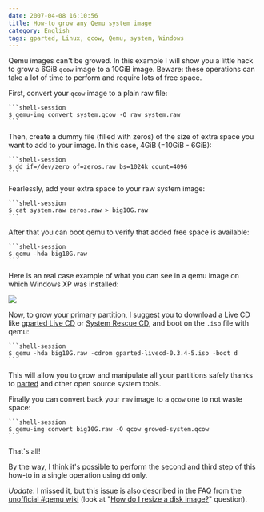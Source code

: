 ```yaml
---
date: 2007-04-08 16:10:56
title: How-to grow any Qemu system image
category: English
tags: gparted, Linux, qcow, Qemu, system, Windows
---
```


Qemu images can't be growed. In this example I will show you a little hack to grow a 6GiB `qcow` image to a 10GiB image. Beware: these operations can take a lot of time to perform and require lots of free space.

First, convert your `qcow` image to a plain raw file:

    ```shell-session
    $ qemu-img convert system.qcow -O raw system.raw
    ```

Then, create a dummy file (filled with zeros) of the size of extra space you want to add to your image. In this case, 4GiB (=10GiB - 6GiB):

    ```shell-session
    $ dd if=/dev/zero of=zeros.raw bs=1024k count=4096
    ```

Fearlessly, add your extra space to your raw system image:

    ```shell-session
    $ cat system.raw zeros.raw > big10G.raw
    ```

After that you can boot qemu to verify that added free space is available:

    ```shell-session
    $ qemu -hda big10G.raw
    ```

Here is an real case example of what you can see in a qemu image on which Windows XP was installed:

![](/uploads/2007/growed-image1.png)

Now, to grow your primary partition, I suggest you to download a Live CD like [gparted Live CD](https://gparted.sourceforge.net/livecd.php) or [System Rescue CD](https://www.sysresccd.org), and boot on the `.iso` file with qemu:

    ```shell-session
    $ qemu -hda big10G.raw -cdrom gparted-livecd-0.3.4-5.iso -boot d
    ```

This will allow you to grow and manipulate all your partitions safely thanks to [parted](https://www.gnu.org/software/parted/index.shtml) and other open source system tools.

Finally you can convert back your `raw` image to a `qcow` one to not waste space:

    ```shell-session
    $ qemu-img convert big10G.raw -O qcow growed-system.qcow
    ```

That's all!

By the way, I think it's possible to perform the second and third step of this how-to in a single operation using `dd` only.

_Update_: I missed it, but this issue is also described in the FAQ from the [unofficial #qemu wiki](https://kidsquid.com/cgi-bin/moin.cgi) (look at "[How do I resize a disk image?](https://kidsquid.com/cgi-bin/moin.cgi/FrequentlyAskedQuestions#head-b46370d3ad030e6c1712338f0e5112228c51212a)" question).
